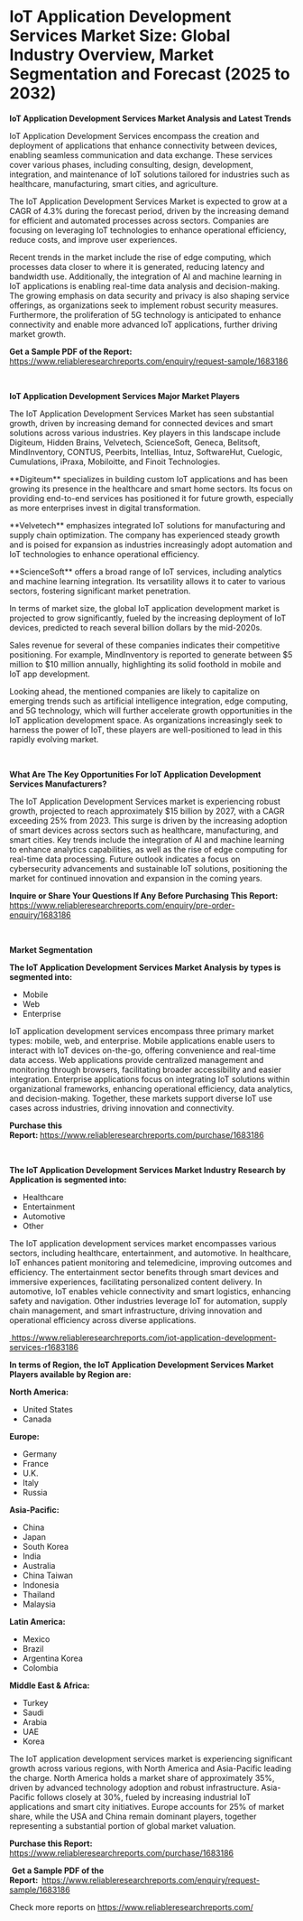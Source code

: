 <p><h1>IoT Application Development Services Market Size: Global Industry Overview, Market Segmentation and Forecast (2025 to 2032)</h1></p><p><strong>IoT Application Development Services Market Analysis and Latest Trends</strong></p>
<p><p>IoT Application Development Services encompass the creation and deployment of applications that enhance connectivity between devices, enabling seamless communication and data exchange. These services cover various phases, including consulting, design, development, integration, and maintenance of IoT solutions tailored for industries such as healthcare, manufacturing, smart cities, and agriculture.</p><p>The IoT Application Development Services Market is expected to grow at a CAGR of 4.3% during the forecast period, driven by the increasing demand for efficient and automated processes across sectors. Companies are focusing on leveraging IoT technologies to enhance operational efficiency, reduce costs, and improve user experiences. </p><p>Recent trends in the market include the rise of edge computing, which processes data closer to where it is generated, reducing latency and bandwidth use. Additionally, the integration of AI and machine learning in IoT applications is enabling real-time data analysis and decision-making. The growing emphasis on data security and privacy is also shaping service offerings, as organizations seek to implement robust security measures. Furthermore, the proliferation of 5G technology is anticipated to enhance connectivity and enable more advanced IoT applications, further driving market growth.</p></p>
<p><strong>Get a Sample PDF of the Report:&nbsp;</strong> <a href="https://www.reliableresearchreports.com/enquiry/request-sample/1683186?utm_campaign=2395&utm_medium=2&utm_source=Github&utm_content=ia&utm_term=26032025&utm_id=iot-application-development-services">https://www.reliableresearchreports.com/enquiry/request-sample/1683186</a></p>
<p>&nbsp;</p>
<p><strong>IoT Application Development Services Major Market Players</strong></p>
<p><p>The IoT Application Development Services Market has seen substantial growth, driven by increasing demand for connected devices and smart solutions across various industries. Key players in this landscape include Digiteum, Hidden Brains, Velvetech, ScienceSoft, Geneca, Belitsoft, MindInventory, CONTUS, Peerbits, Intellias, Intuz, SoftwareHut, Cuelogic, Cumulations, iPraxa, Mobiloitte, and Finoit Technologies.</p><p>**Digiteum** specializes in building custom IoT applications and has been growing its presence in the healthcare and smart home sectors. Its focus on providing end-to-end services has positioned it for future growth, especially as more enterprises invest in digital transformation.</p><p>**Velvetech** emphasizes integrated IoT solutions for manufacturing and supply chain optimization. The company has experienced steady growth and is poised for expansion as industries increasingly adopt automation and IoT technologies to enhance operational efficiency.</p><p>**ScienceSoft** offers a broad range of IoT services, including analytics and machine learning integration. Its versatility allows it to cater to various sectors, fostering significant market penetration. </p><p>In terms of market size, the global IoT application development market is projected to grow significantly, fueled by the increasing deployment of IoT devices, predicted to reach several billion dollars by the mid-2020s. </p><p>Sales revenue for several of these companies indicates their competitive positioning. For example, MindInventory is reported to generate between $5 million to $10 million annually, highlighting its solid foothold in mobile and IoT app development.</p><p>Looking ahead, the mentioned companies are likely to capitalize on emerging trends such as artificial intelligence integration, edge computing, and 5G technology, which will further accelerate growth opportunities in the IoT application development space. As organizations increasingly seek to harness the power of IoT, these players are well-positioned to lead in this rapidly evolving market.</p></p>
<p>&nbsp;</p>
<p><strong>What Are The Key Opportunities For IoT Application Development Services Manufacturers?</strong></p>
<p><p>The IoT Application Development Services market is experiencing robust growth, projected to reach approximately $15 billion by 2027, with a CAGR exceeding 25% from 2023. This surge is driven by the increasing adoption of smart devices across sectors such as healthcare, manufacturing, and smart cities. Key trends include the integration of AI and machine learning to enhance analytics capabilities, as well as the rise of edge computing for real-time data processing. Future outlook indicates a focus on cybersecurity advancements and sustainable IoT solutions, positioning the market for continued innovation and expansion in the coming years.</p></p>
<p><strong>Inquire or Share Your Questions If Any Before Purchasing This Report:</strong> <a href="https://www.reliableresearchreports.com/enquiry/pre-order-enquiry/1683186?utm_campaign=2395&utm_medium=2&utm_source=Github&utm_content=ia&utm_term=26032025&utm_id=iot-application-development-services">https://www.reliableresearchreports.com/enquiry/pre-order-enquiry/1683186</a></p>
<p>&nbsp;</p>
<p><strong>Market Segmentation</strong></p>
<p><strong>The IoT Application Development Services Market Analysis by types is segmented into:</strong></p>
<p><ul><li>Mobile</li><li>Web</li><li>Enterprise</li></ul></p>
<p><p>IoT application development services encompass three primary market types: mobile, web, and enterprise. Mobile applications enable users to interact with IoT devices on-the-go, offering convenience and real-time data access. Web applications provide centralized management and monitoring through browsers, facilitating broader accessibility and easier integration. Enterprise applications focus on integrating IoT solutions within organizational frameworks, enhancing operational efficiency, data analytics, and decision-making. Together, these markets support diverse IoT use cases across industries, driving innovation and connectivity.</p></p>
<p><strong>Purchase this Report:&nbsp;</strong><a href="https://www.reliableresearchreports.com/purchase/1683186?utm_campaign=2395&utm_medium=2&utm_source=Github&utm_content=ia&utm_term=26032025&utm_id=iot-application-development-services">https://www.reliableresearchreports.com/purchase/1683186</a></p>
<p>&nbsp;</p>
<p><strong>The IoT Application Development Services Market Industry Research by Application is segmented into:</strong></p>
<p><ul><li>Healthcare</li><li>Entertainment</li><li>Automotive</li><li>Other</li></ul></p>
<p><p>The IoT application development services market encompasses various sectors, including healthcare, entertainment, and automotive. In healthcare, IoT enhances patient monitoring and telemedicine, improving outcomes and efficiency. The entertainment sector benefits through smart devices and immersive experiences, facilitating personalized content delivery. In automotive, IoT enables vehicle connectivity and smart logistics, enhancing safety and navigation. Other industries leverage IoT for automation, supply chain management, and smart infrastructure, driving innovation and operational efficiency across diverse applications.</p></p>
<p><a href="https://www.reliableresearchreports.com/iot-application-development-services-r1683186?utm_campaign=2395&utm_medium=2&utm_source=Github&utm_content=ia&utm_term=26032025&utm_id=iot-application-development-services">&nbsp;https://www.reliableresearchreports.com/iot-application-development-services-r1683186</a></p>
<p><strong>In terms of Region, the IoT Application Development Services Market Players available by Region are:</strong></p>
<p>
    <p> <strong> North America: </strong>
        <ul>
            <li>United States</li>
            <li>Canada</li>
        </ul>
        </p> 
    <p> <strong> Europe: </strong>
        <ul>
            <li>Germany</li>
            <li>France</li>
            <li>U.K.</li>
            <li>Italy</li>
            <li>Russia</li>
        </ul>
        </p> 
    <p> <strong> Asia-Pacific: </strong>
        <ul>
            <li>China</li>
            <li>Japan</li>
            <li>South Korea</li>
            <li>India</li>
            <li>Australia</li>
            <li>China Taiwan</li>
            <li>Indonesia</li>
            <li>Thailand</li>
            <li>Malaysia</li>
        </ul>
        </p> 
    <p> <strong> Latin America: </strong>
        <ul>
            <li>Mexico</li>
            <li>Brazil</li>
            <li>Argentina Korea</li>
            <li>Colombia</li>
        </ul>
        </p> 
    <p> <strong> Middle East & Africa: </strong>
        <ul>
            <li>Turkey</li>
            <li>Saudi</li>
            <li>Arabia</li>
            <li>UAE</li>
            <li>Korea</li>
        </ul>
    </p>
    </p>
<p><p>The IoT application development services market is experiencing significant growth across various regions, with North America and Asia-Pacific leading the charge. North America holds a market share of approximately 35%, driven by advanced technology adoption and robust infrastructure. Asia-Pacific follows closely at 30%, fueled by increasing industrial IoT applications and smart city initiatives. Europe accounts for 25% of market share, while the USA and China remain dominant players, together representing a substantial portion of global market valuation.</p></p>
<p><strong>Purchase this Report: </strong><a href="https://www.reliableresearchreports.com/purchase/1683186?utm_campaign=2395&utm_medium=2&utm_source=Github&utm_content=ia&utm_term=26032025&utm_id=iot-application-development-services">https://www.reliableresearchreports.com/purchase/1683186</a></p>
<p>&nbsp;<strong>Get a Sample PDF of the Report:&nbsp;&nbsp;</strong><a href="https://www.reliableresearchreports.com/enquiry/request-sample/1683186?utm_campaign=2395&utm_medium=2&utm_source=Github&utm_content=ia&utm_term=26032025&utm_id=iot-application-development-services">https://www.reliableresearchreports.com/enquiry/request-sample/1683186</a></p>
<p><strong></strong></p>
<p>Check more reports on <a href="https://www.reliableresearchreports.com/?utm_campaign=2395&utm_medium=2&utm_source=Github&utm_content=ia&utm_term=26032025&utm_id=iot-application-development-services">https://www.reliableresearchreports.com/</a></p>